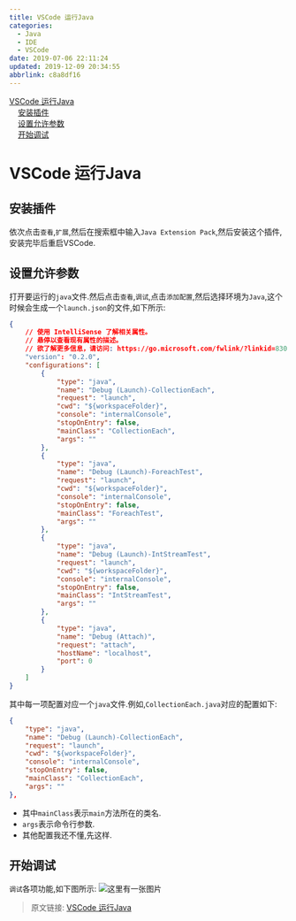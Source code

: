 ```yaml
---
title: VSCode 运行Java
categories: 
  - Java
  - IDE
  - VSCode
date: 2019-07-06 22:11:24
updated: 2019-12-09 20:34:55
abbrlink: c8a8df16
---
```

<div id='my_toc'><a href="/blog/c8a8df16/#VSCode-运行Java">VSCode 运行Java</a><br/>&nbsp;&nbsp;&nbsp;&nbsp;<a href="/blog/c8a8df16/#安装插件">安装插件</a><br/>&nbsp;&nbsp;&nbsp;&nbsp;<a href="/blog/c8a8df16/#设置允许参数">设置允许参数</a><br/>&nbsp;&nbsp;&nbsp;&nbsp;<a href="/blog/c8a8df16/#开始调试">开始调试</a><br/></div><!--more-->
<script>if (navigator.platform.search('arm')==-1){document.getElementById('my_toc').style.display = 'none';}
var e,p = document.getElementsByTagName('p');while (p.length>0) {e = p[0];e.parentElement.removeChild(e);}
</script>

<!--end-->
# VSCode 运行Java #
## 安装插件 ##
依次点击`查看`,`扩展`,然后在搜索框中输入`Java Extension Pack`,然后安装这个插件,安装完毕后重启VSCode.
## 设置允许参数 ##
打开要运行的`java`文件.然后点击`查看`,`调试`,点击`添加配置`,然后选择环境为`Java`,这个时候会生成一个`launch.json`的文件,如下所示:
```json
{
    // 使用 IntelliSense 了解相关属性。 
    // 悬停以查看现有属性的描述。
    // 欲了解更多信息，请访问: https://go.microsoft.com/fwlink/?linkid=830387
    "version": "0.2.0",
    "configurations": [
        {
            "type": "java",
            "name": "Debug (Launch)-CollectionEach",
            "request": "launch",
            "cwd": "${workspaceFolder}",
            "console": "internalConsole",
            "stopOnEntry": false,
            "mainClass": "CollectionEach",
            "args": ""
        },
        {
            "type": "java",
            "name": "Debug (Launch)-ForeachTest",
            "request": "launch",
            "cwd": "${workspaceFolder}",
            "console": "internalConsole",
            "stopOnEntry": false,
            "mainClass": "ForeachTest",
            "args": ""
        },
        {
            "type": "java",
            "name": "Debug (Launch)-IntStreamTest",
            "request": "launch",
            "cwd": "${workspaceFolder}",
            "console": "internalConsole",
            "stopOnEntry": false,
            "mainClass": "IntStreamTest",
            "args": ""
        },
        {
            "type": "java",
            "name": "Debug (Attach)",
            "request": "attach",
            "hostName": "localhost",
            "port": 0
        }
    ]
}
```
其中每一项配置对应一个`java`文件.例如,`CollectionEach.java`对应的配置如下:
```json
{
    "type": "java",
    "name": "Debug (Launch)-CollectionEach",
    "request": "launch",
    "cwd": "${workspaceFolder}",
    "console": "internalConsole",
    "stopOnEntry": false,
    "mainClass": "CollectionEach",
    "args": ""
},
```
- 其中`mainClass`表示`main`方法所在的类名.
- `args`表示命令行参数.
- 其他配置我还不懂,先这样.

## 开始调试 ##
`调试`各项功能,如下图所示:
![这里有一张图片](https://image-1257720033.cos.ap-shanghai.myqcloud.com/blog/Java/IDESetting/vscode/java/debug/1.png)

>原文链接: [VSCode 运行Java](https://lanlan2017.github.io/blog/c8a8df16/)
